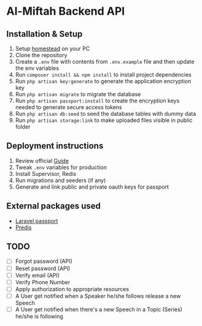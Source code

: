 # Al-Miftah Backend API

## Installation & Setup
1. Setup [homestead](https://laravel.com/docs/5.8/homestead) on your PC
2. Clone the repository
3. Create a `.env` file with contents from `.env.example` file and then update the env variables
4. Run `composer install && npm install` to install project dependencies
5. Run `php artisan key:generate` to generate the application encryption key
6. Run `php artisan migrate` to migrate the database
7. Run `php artisan passport:install` to create the encryption keys needed to generate secure access tokens
8. Run `php artisan db:seed` to seed the database tables with dummy data
9. Run `php artisan storage:link` to make uploaded files visible in public folder


## Deployment instructions
1. Review official [Guide](https://laravel.com/docs/6.x/deployment)
2. Tweak `.env` variables for production
3. Install Supervisor, Redis
4. Run migrations and seeders (if any)
5. Generate and link public and private oauth keys for passport

## External packages used
- [Laravel passport](https://github.com/laravel/passport)
- [Predis](https://github.com/nrk/predis)


## TODO
- [ ] Forgot password (API)
- [ ] Reset password (API)
- [ ] Verify email (API)
- [ ] Verify Phone Number
- [ ] Apply authorization to appropriate resources
- [ ] A User get notified when a Speaker he/she follows release a new Speech
- [ ] A User get notified when there's a new Speech in a Topic (Series) he/she is following